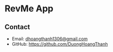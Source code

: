 # RevMe App

## Contact
- Email: dhoangthanh1306@gmail.com
- GitHub: https://github.com/DuongHoangThanh
